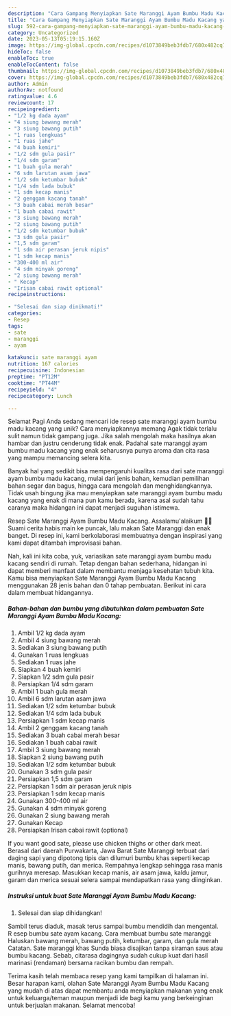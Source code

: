 ```yaml
---
description: "Cara Gampang Menyiapkan Sate Maranggi Ayam Bumbu Madu Kacang yang Lezat, Sempurna"
title: "Cara Gampang Menyiapkan Sate Maranggi Ayam Bumbu Madu Kacang yang Lezat, Sempurna"
slug: 592-cara-gampang-menyiapkan-sate-maranggi-ayam-bumbu-madu-kacang-yang-lezat-sempurna
category: Uncategorized
date: 2023-05-13T05:19:15.160Z
image: https://img-global.cpcdn.com/recipes/d1073849beb3fdb7/680x482cq70/sate-maranggi-ayam-bumbu-madu-kacang-foto-resep-utama.jpg
hideToc: false
enableToc: true
enableTocContent: false
thumbnail: https://img-global.cpcdn.com/recipes/d1073849beb3fdb7/680x482cq70/sate-maranggi-ayam-bumbu-madu-kacang-foto-resep-utama.jpg
cover: https://img-global.cpcdn.com/recipes/d1073849beb3fdb7/680x482cq70/sate-maranggi-ayam-bumbu-madu-kacang-foto-resep-utama.jpg
author: Admin
authorAv: notfound
ratingvalue: 4.6
reviewcount: 17
recipeingredient:
- "1/2 kg dada ayam"
- "4 siung bawang merah"
- "3 siung bawang putih"
- "1 ruas lengkuas"
- "1 ruas jahe"
- "4 buah kemiri"
- "1/2 sdm gula pasir"
- "1/4 sdm garam"
- "1 buah gula merah"
- "6 sdm larutan asam jawa"
- "1/2 sdm ketumbar bubuk"
- "1/4 sdm lada bubuk"
- "1 sdm kecap manis"
- "2 genggam kacang tanah"
- "3 buah cabai merah besar"
- "1 buah cabai rawit"
- "3 siung bawang merah"
- "2 siung bawang putih"
- "1/2 sdm ketumbar bubuk"
- "3 sdm gula pasir"
- "1,5 sdm garam"
- "1 sdm air perasan jeruk nipis"
- "1 sdm kecap manis"
- "300-400 ml air"
- "4 sdm minyak goreng"
- "2 siung bawang merah"
- " Kecap"
- "Irisan cabai rawit optional"
recipeinstructions:

- "Selesai dan siap dinikmati!"
categories:
- Resep
tags:
- sate
- maranggi
- ayam

katakunci: sate maranggi ayam 
nutrition: 167 calories
recipecuisine: Indonesian
preptime: "PT12M"
cooktime: "PT44M"
recipeyield: "4"
recipecategory: Lunch

---
```



Selamat Pagi Anda sedang mencari ide resep sate maranggi ayam bumbu madu kacang yang unik? Cara menyiapkannya memang Agak tidak terlalu sulit namun tidak gampang juga. Jika salah mengolah maka hasilnya akan hambar dan justru cenderung tidak enak. Padahal sate maranggi ayam bumbu madu kacang yang enak seharusnya punya aroma dan cita rasa yang mampu memancing selera kita.


Banyak hal yang sedikit bisa mempengaruhi kualitas rasa dari sate maranggi ayam bumbu madu kacang, mulai dari jenis bahan, kemudian pemilihan bahan segar dan bagus, hingga cara mengolah dan menghidangkannya. Tidak usah bingung jika mau menyiapkan sate maranggi ayam bumbu madu kacang yang enak di mana pun kamu berada, karena asal sudah tahu caranya maka hidangan ini dapat menjadi suguhan istimewa.

Resep Sate Maranggi Ayam Bumbu Madu Kacang. Assalamu&#39;alaikum 🙏🏻 Suami cerita habis main ke puncak, lalu makan Sate Maranggi dan enak banget. Di resep ini, kami berkolaborasi membuatnya dengan inspirasi yang kami dapat ditambah improvisasi bahan.


Nah, kali ini kita coba, yuk, variasikan sate maranggi ayam bumbu madu kacang sendiri di rumah. Tetap dengan bahan sederhana, hidangan ini dapat memberi manfaat dalam membantu menjaga kesehatan tubuh kita. Kamu bisa menyiapkan Sate Maranggi Ayam Bumbu Madu Kacang menggunakan 28 jenis bahan dan 0 tahap pembuatan. Berikut ini cara dalam membuat hidangannya.

<!--inarticleads1-->

##### Bahan-bahan dan bumbu yang dibutuhkan dalam pembuatan Sate Maranggi Ayam Bumbu Madu Kacang:

1. Ambil 1/2 kg dada ayam
1. Ambil 4 siung bawang merah
1. Sediakan 3 siung bawang putih
1. Gunakan 1 ruas lengkuas
1. Sediakan 1 ruas jahe
1. Siapkan 4 buah kemiri
1. Siapkan 1/2 sdm gula pasir
1. Persiapkan 1/4 sdm garam
1. Ambil 1 buah gula merah
1. Ambil 6 sdm larutan asam jawa
1. Sediakan 1/2 sdm ketumbar bubuk
1. Sediakan 1/4 sdm lada bubuk
1. Persiapkan 1 sdm kecap manis
1. Ambil 2 genggam kacang tanah
1. Sediakan 3 buah cabai merah besar
1. Sediakan 1 buah cabai rawit
1. Ambil 3 siung bawang merah
1. Siapkan 2 siung bawang putih
1. Sediakan 1/2 sdm ketumbar bubuk
1. Gunakan 3 sdm gula pasir
1. Persiapkan 1,5 sdm garam
1. Persiapkan 1 sdm air perasan jeruk nipis
1. Persiapkan 1 sdm kecap manis
1. Gunakan 300-400 ml air
1. Gunakan 4 sdm minyak goreng
1. Gunakan 2 siung bawang merah
1. Gunakan  Kecap
1. Persiapkan Irisan cabai rawit (optional)


If you want good sate, please use chicken thighs or other dark meat. Berasal dari daerah Purwakarta, Jawa Barat Sate Maranggi terbuat dari daging sapi yang dipotong tipis dan dilumuri bumbu khas seperti kecap manis, bawang putih, dan merica. Rempahnya lengkap sehingga rasa manis gurihnya meresap. Masukkan kecap manis, air asam jawa, kaldu jamur, garam dan merica sesuai selera sampai mendapatkan rasa yang diinginkan. 

<!--inarticleads2-->

##### Instruksi untuk buat Sate Maranggi Ayam Bumbu Madu Kacang:


1. Selesai dan siap dihidangkan!

Sambil terus diaduk, masak terus sampai bumbu mendidih dan mengental. R esep bumbu sate ayam kacang. Cara membuat bumbu sate maranggi: Haluskan bawang merah, bawang putih, ketumbar, garam, dan gula merah Catatan. Sate maranggi khas Sunda biasa disajikan tanpa siraman saus atau bumbu kacang. Sebab, citarasa dagingnya sudah cukup kuat dari hasil marinasi (rendaman) bersama racikan bumbu dan rempah. 

Terima kasih telah membaca resep yang kami tampilkan di halaman ini. Besar harapan kami, olahan Sate Maranggi Ayam Bumbu Madu Kacang yang mudah di atas dapat membantu anda menyiapkan makanan yang enak untuk keluarga/teman maupun menjadi ide bagi kamu yang berkeinginan untuk berjualan makanan. Selamat mencoba!
